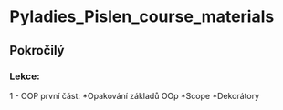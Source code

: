# Pyladies_Pislen_course_materials

## Pokročilý
### Lekce:
1 - OOP první část:
 *Opakování základů OOp
 *Scope
 *Dekorátory
